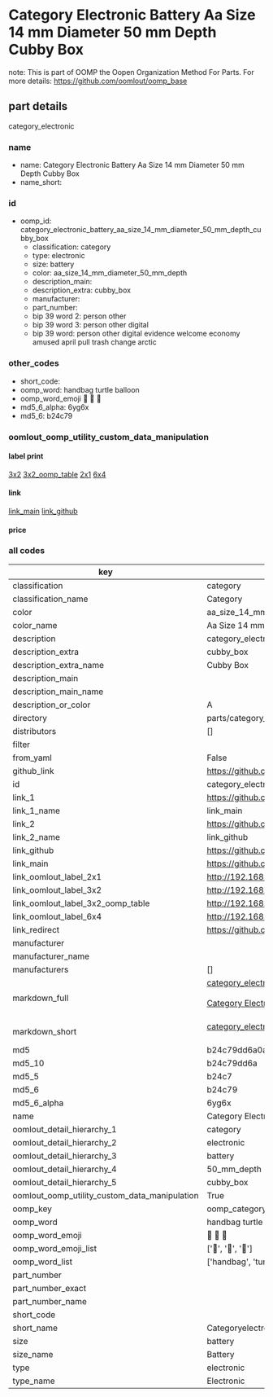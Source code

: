 # Category Electronic Battery Aa Size 14 mm Diameter 50 mm Depth Cubby Box  

note: This is part of OOMP the Oopen Organization Method For Parts. For more details: https://github.com/oomlout/oomp_base

##  part details
  



category_electronic



### name
* name: Category Electronic Battery Aa Size 14 mm Diameter 50 mm Depth Cubby Box
* name_short: 
### id
* oomp_id: category_electronic_battery_aa_size_14_mm_diameter_50_mm_depth_cubby_box
  * classification: category
  * type: electronic
  * size: battery
  * color: aa_size_14_mm_diameter_50_mm_depth
  * description_main: 
  * description_extra: cubby_box
  * manufacturer: 
  * part_number: 
  * bip 39 word 2: person other
  * bip 39 word 3: person other digital
  * bip 39 word: person other digital evidence welcome economy amused april pull trash change arctic

### other_codes
* short_code: 
* oomp_word: handbag turtle balloon
* oomp_word_emoji :handbag: :turtle: :balloon:
* md5_6_alpha: 6yg6x
* md5_6: b24c79






### oomlout_oomp_utility_custom_data_manipulation
#### label print
[3x2](http://192.168.1.245:1112/?label=oomp%206yg6x)
[3x2_oomp_table](http://192.168.1.108:1112/?label=oomp%206yg6x)
[2x1](http://192.168.1.242:1112/?label=oomp%206yg6x)
[6x4](http://192.168.1.55:1112/?label=oomp%206yg6x)    

#### link

[link_main](https://github.com/oomlout/oomlout_oomp_version_1_messy/tree/main/parts/category_electronic_battery_aa_size_14_mm_diameter_50_mm_depth_cubby_box) [link_github](https://github.com/oomlout/oomlout_oomp_version_1_messy/tree/main/parts/category_electronic_battery_aa_size_14_mm_diameter_50_mm_depth_cubby_box)                             

#### price







### all codes 
| key | value |  
| --- | --- |  
| classification | category |  
| classification_name | Category |  
| color | aa_size_14_mm_diameter_50_mm_depth |  
| color_name | Aa Size 14 mm Diameter 50 mm Depth |  
| description | category_electronic |  
| description_extra | cubby_box |  
| description_extra_name | Cubby Box |  
| description_main |  |  
| description_main_name |  |  
| description_or_color | A  |  
| directory | parts/category_electronic_battery_aa_size_14_mm_diameter_50_mm_depth_cubby_box |  
| distributors | [] |  
| filter |  |  
| from_yaml | False |  
| github_link | https://github.com/oomlout/oomlout_oomp_part_src/tree/main/parts/category_electronic_battery_aa_size_14_mm_diameter_50_mm_depth_cubby_box |  
| id | category_electronic_battery_aa_size_14_mm_diameter_50_mm_depth_cubby_box |  
| link_1 | https://github.com/oomlout/oomlout_oomp_version_1_messy/tree/main/parts/category_electronic_battery_aa_size_14_mm_diameter_50_mm_depth_cubby_box |  
| link_1_name | link_main |  
| link_2 | https://github.com/oomlout/oomlout_oomp_version_1_messy/tree/main/parts/category_electronic_battery_aa_size_14_mm_diameter_50_mm_depth_cubby_box |  
| link_2_name | link_github |  
| link_github | https://github.com/oomlout/oomlout_oomp_version_1_messy/tree/main/parts/category_electronic_battery_aa_size_14_mm_diameter_50_mm_depth_cubby_box |  
| link_main | https://github.com/oomlout/oomlout_oomp_version_1_messy/tree/main/parts/category_electronic_battery_aa_size_14_mm_diameter_50_mm_depth_cubby_box |  
| link_oomlout_label_2x1 | http://192.168.1.242:1112/?label=oomp%206yg6x |  
| link_oomlout_label_3x2 | http://192.168.1.245:1112/?label=oomp%206yg6x |  
| link_oomlout_label_3x2_oomp_table | http://192.168.1.108:1112/?label=oomp%206yg6x |  
| link_oomlout_label_6x4 | http://192.168.1.55:1112/?label=oomp%206yg6x |  
| link_redirect | https://github.com/oomlout/oomlout_oomp_version_1_messy/tree/main/parts/category_electronic_battery_aa_size_14_mm_diameter_50_mm_depth_cubby_box |  
| manufacturer |  |  
| manufacturer_name |  |  
| manufacturers | [] |  
| markdown_full | [category_electronic_battery_aa_size_14_mm_diameter_50_mm_depth_cubby_box](none)<br>[](none)<br>[Category Electronic Battery Aa Size 14 Mm Diameter 50 Mm Depth Cubby Box](none)<br><br> |  
| markdown_short | [category_electronic_battery_aa_size_14_mm_diameter_50_mm_depth_cubby_box](none)<br><br> |  
| md5 | b24c79dd6a0ae10518fca4dc7be7451a |  
| md5_10 | b24c79dd6a |  
| md5_5 | b24c7 |  
| md5_6 | b24c79 |  
| md5_6_alpha | 6yg6x |  
| name | Category Electronic Battery Aa Size 14 mm Diameter 50 mm Depth Cubby Box |  
| oomlout_detail_hierarchy_1 | category |  
| oomlout_detail_hierarchy_2 | electronic |  
| oomlout_detail_hierarchy_3 | battery |  
| oomlout_detail_hierarchy_4 | 50_mm_depth |  
| oomlout_detail_hierarchy_5 | cubby_box |  
| oomlout_oomp_utility_custom_data_manipulation | True |  
| oomp_key | oomp_category_electronic_battery_aa_size_14_mm_diameter_50_mm_depth_cubby_box |  
| oomp_word | handbag turtle balloon |  
| oomp_word_emoji | :handbag: :turtle: :balloon: |  
| oomp_word_emoji_list | [':handbag:', ':turtle:', ':balloon:'] |  
| oomp_word_list | ['handbag', 'turtle', 'balloon'] |  
| part_number |  |  
| part_number_exact |  |  
| part_number_name |  |  
| short_code |  |  
| short_name | Categoryelectronic |  
| size | battery |  
| size_name | Battery |  
| type | electronic |  
| type_name | Electronic |  
